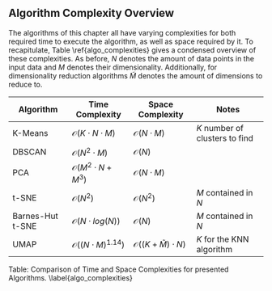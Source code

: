 ## Algorithm Complexity Overview
The algorithms of this chapter all have varying complexities for both required time to execute the algorithm, as well as space required by it.
To recapitulate, Table \ref{algo_complexities} gives a condensed overview of these complexities.
As before, $N$ denotes the amount of data points in the input data and $M$ denotes their dimensionality.
Additionally, for dimensionality reduction algorithms $\widetilde{M}$ denotes the amount of dimensions to reduce to.

|Algorithm|Time Complexity|Space Complexity|Notes|
|----------------|--------------|-------------|-------------------------|
|K-Means|$\mathcal{O}(K \cdot N \cdot M)$|$\mathcal{O}(N \cdot M)$|$K$ number of clusters to find|
|DBSCAN|$\mathcal{O}(N^2 \cdot M)$ | $\mathcal{O}(N)$||
|PCA|$\mathcal{O}(M^2 \cdot N + M^3)$ | $\mathcal{O}(N \cdot M)$||
|t-SNE|$\mathcal{O}(N^2)$|$\mathcal{O}(N^2)$|$M$ contained in $N$|
|Barnes-Hut t-SNE|$\mathcal{O}(N \cdot log(N))$|$\mathcal{O}(N)$|$M$ contained in $N$|
|UMAP|$\mathcal{O}((N \cdot M)^{1.14})$|$\mathcal{O}((K + \widetilde{M}) \cdot N)$|$K$ for the KNN algorithm|

Table: Comparison of Time and Space Complexities for presented Algorithms. \label{algo_complexities}
